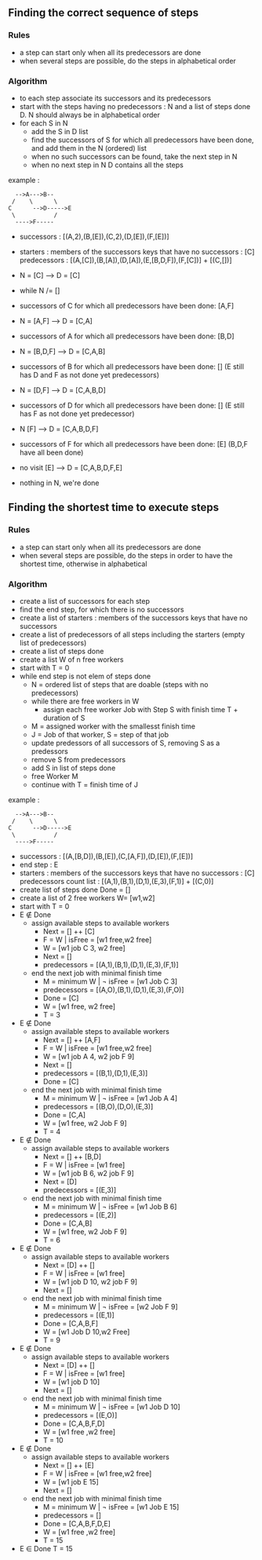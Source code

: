 ## Finding the correct sequence of steps

### Rules

- a step can start only when all its predecessors are done
- when several steps are possible, do the steps in alphabetical order

### Algorithm

* to each step associate its successors and its predecessors
* start with the steps having no predecessors : N and a list of steps done D. N should always be in alphabetical order
* for each S in N
  * add the S in D list
  * find the successors of S for which all predecessors have been done, and add them in the N (ordered) list
  * when no such successors can be found, take the next step in N
  * when no next step in N D contains all the steps

example :

      -->A--->B--
     /    \      \
    C      -->D----->E
     \           /
      ---->F-----

* successors : [(A,2),(B,[E]),(C,2),(D,[E]),(F,[E])]
* starters : members of the successors keys that have no successors : [C]
  predecessors : [(A,[C]),(B,[A]),(D,[A]),(E,[B,D,F]),(F,[C])] + [(C,[])]

* N = [C] --> D = [C]
*  while N /= []
  * successors of C for which all predecessors have been done: [A,F]
  * N = [A,F] --> D = [C,A]
  * successors of A for which all predecessors have been done: [B,D]
  * N = [B,D,F] --> D = [C,A,B]
  * successors of B for which all predecessors have been done: [] (E still has D and F as not done yet predecessors)
  * N = [D,F] --> D = [C,A,B,D]
  * successors of D for which all predecessors have been done: [] (E still has F as not done yet predecessor)
  * N [F] --> D = [C,A,B,D,F]
  * successors of F for which all predecessors have been done: [E] (B,D,F have all been done)
  * no visit [E] --> D = [C,A,B,D,F,E]
  * nothing in N, we're done

## Finding the shortest time to execute steps

### Rules

- a step can start only when all its predecessors are done
- when several steps are possible, do the steps in order to have the shortest time, otherwise in alphabetical

### Algorithm

* create a list of successors for each step
* find the end step, for which there is no successors
* create a list of starters : members of the successors keys that have no successors
* create a list of predecessors of all steps including the starters (empty list of predecessors) 
* create a list of steps done
* create a list W of n free workers
* start with T = 0
* while end step is not elem of steps done
  * N = ordered list of steps that are doable (steps with no predecessors)
  * while there are free workers in W 
    * assign each free worker Job with Step S with finish time T + duration of S
  * M = assigned worker with the smallesst finish time 
  * J = Job of that worker, S = step of that job
  * update predessors of all successors of S, removing S as a predessors
  * remove S from predecessors
  * add S in list of steps done
  * free Worker M
  * continue with T = finish time of J 

example :

      -->A--->B--
     /    \      \
    C      -->D----->E
     \           /
      ---->F-----

* successors : [(A,[B,D]),(B,[E]),(C,[A,F]),(D,[E]),(F,[E])]
* end step : E
* starters : members of the successors keys that have no successors : [C]
  predecessors count list : [(A,1),(B,1),(D,1),(E,3),(F,1)] + [(C,0)]
* create list of steps done Done = []
* create a list of 2 free workers W= [w1,w2]
* start with T = 0
* E ∉ Done
  * assign available steps to available workers 
    * Next = [] ++ [C]
    * F = W | isFree = [w1 free,w2 free]
    * W = [w1 job C 3, w2 free]
    * Next = []
    * predecessors = [(A,1),(B,1),(D,1),(E,3),(F,1)]
  * end the next job with minimal finish time
    * M = minimum W | ¬ isFree = [w1 Job C 3]
    * predecessors = [(A,O),(B,1),(D,1),(E,3),(F,O)]
    * Done = [C]
    * W = [w1 free, w2 free]
    * T = 3
* E ∉ Done
  * assign available steps to available workers 
    * Next = [] ++ [A,F]
    * F = W | isFree = [w1 free,w2 free]
    * W = [w1 job A 4, w2 job F 9]
    * Next = []
    * predecessors = [(B,1),(D,1),(E,3)]
    * Done = [C]
  * end the next job with minimal finish time
    * M = minimum W | ¬ isFree = [w1 Job A 4]
    * predecessors = [(B,O),(D,O),(E,3)]
    * Done = [C,A]
    * W = [w1 free, w2 Job F 9]
    * T = 4
* E ∉ Done
  * assign available steps to available workers 
    * Next = [] ++ [B,D]
    * F = W | isFree = [w1 free]
    * W = [w1 job B 6, w2 job F 9]
    * Next = [D]
    * predecessors = [(E,3)]
  * end the next job with minimal finish time
    * M = minimum W | ¬ isFree = [w1 Job B 6]
    * predecessors = [(E,2)]
    * Done = [C,A,B]
    * W = [w1 free, w2 Job F 9]
    * T = 6
* E ∉ Done
  * assign available steps to available workers 
    * Next = [D] ++ []
    * F = W | isFree = [w1 free]
    * W = [w1 job D 10, w2 job F 9]
    * Next = []
  * end the next job with minimal finish time
    * M = minimum W | ¬ isFree = [w2 Job F 9]
    * predecessors = [(E,1)]
    * Done = [C,A,B,F]
    * W = [w1 Job D 10,w2 Free]
    * T = 9
* E ∉ Done
  * assign available steps to available workers 
    * Next = [D] ++ [] 
    * F = W | isFree = [w1 free]
    * W = [w1 job D 10]
    * Next = []
  * end the next job with minimal finish time
    * M = minimum W | ¬ isFree = [w1 Job D 10]
    * predecessors = [(E,O)]
    * Done = [C,A,B,F,D]
    * W = [w1 free ,w2 free]
    * T = 10
* E ∉ Done
  * assign available steps to available workers 
    * Next = [] ++ [E] 
    * F = W | isFree = [w1 free,w2 free]
    * W = [w1 job E 15]
    * Next = []
  * end the next job with minimal finish time
    * M = minimum W | ¬ isFree = [w1 Job E 15]
    * predecessors = []
    * Done = [C,A,B,F,D,E]
    * W = [w1 free ,w2 free]
    * T = 15
 * E ∈ Done
T = 15

